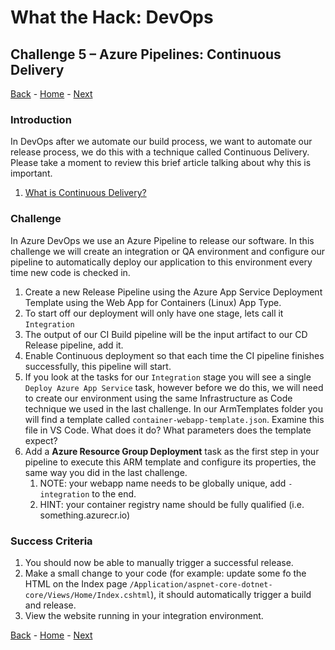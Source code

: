 # What the Hack: DevOps 

## Challenge 5 – Azure Pipelines: Continuous Delivery
[Back](challenge04.md) - [Home](../../readme.md) - [Next](challenge06.md)

### Introduction

In DevOps after we automate our build process, we want to automate our release process, we do this with a technique called Continuous Delivery. Please take a moment to review this brief article talking about why this is important. 

1. [What is Continuous Delivery?](https://docs.microsoft.com/en-us/azure/devops/learn/what-is-continuous-delivery)

### Challenge

In Azure DevOps we use an Azure Pipeline to release our software. In this challenge we will create an integration or QA environment and configure our pipeline to automatically deploy our application to this environment every time new code is checked in. 

1. Create a new Release Pipeline using the Azure App Service Deployment Template using the Web App for Containers (Linux) App Type.
2. To start off our deployment will only have one stage, lets call it `Integration`
3. The output of our CI Build pipeline will be the input artifact to our CD Release pipeline, add it. 
4. Enable Continuous deployment so that each time the CI pipeline finishes successfully, this pipeline will start. 
5. If you look at the tasks for our `Integration` stage you will see a single `Deploy Azure App Service` task, however before we do this, we will need to create our environment using the same Infrastructure as Code technique we used in the last challenge. In our ArmTemplates folder you will find a template called `container-webapp-template.json`. Examine this file in VS Code. What does it do? What parameters does the template expect?
6. Add a **Azure Resource Group Deployment** task as the first step in your pipeline to execute this ARM template and configure its properties, the same way you did in the last challenge.
   1. NOTE: your webapp name needs to be globally unique, add `-integration` to the end.
   2. HINT: your container registry name should be fully qualified (i.e. something.azurecr.io)


### Success Criteria

1. You should now be able to manually trigger a successful release.
2. Make a small change to your code (for example: update some fo the HTML on the Index page `/Application/aspnet-core-dotnet-core/Views/Home/Index.cshtml`), it should automatically trigger a build and release.
3. View the website running in your integration environment.
   
[Back](challenge04.md) - [Home](../../readme.md) - [Next](challenge06.md)
